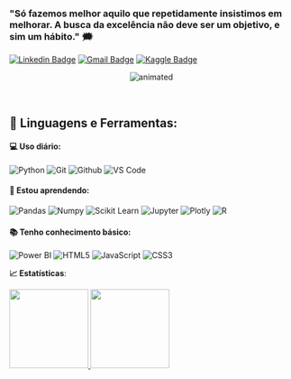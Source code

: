 ### "Só fazemos melhor aquilo que repetidamente insistimos em melhorar. A busca da excelência não deve ser um objetivo, e sim um hábito." :right_anger_bubble:
[![Linkedin Badge](https://img.shields.io/badge/-LinkedIn-blue?style=flat-square&logo=Linkedin&logoColor=white&link=https://www.linkedin.com/in/guilhermehcavaco//)](https://www.linkedin.com/in/guilhermehcavaco/)
[![Gmail Badge](https://img.shields.io/badge/-Gmail-red?style=flat-square&logo=Gmail&logoColor=white&link=guihcavaco@gmail.com)](guihcavaco@gmail.com)
[![Kaggle Badge](https://img.shields.io/badge/-kaggle-blue?style=flat-square&logo=kaggle&logoColor=white&link=https://www.kaggle.com/guiawk)](https://www.kaggle.com/guiawk)

<p align="center">
  <img src="https://github.com/gui-awk/guilherme/blob/main/imagem15.gif" alt="animated" />
</p>

<br>

 ## 🚀 **Linguagens e Ferramentas:**

 #### 💻 Uso diário:
 ![Python](https://img.shields.io/badge/-Python-black?style=flat-square&logo=Python)
 ![Git](https://img.shields.io/badge/-Git-black?style=flat-square&logo=Git)
 ![Github](https://img.shields.io/badge/-Github-black?style=flat-square&logo=Github)
 ![VS Code](https://img.shields.io/badge/-VS%20Code-black?style=flat-square&logo=visual-studio-code)
 
 #### 🌱 Estou aprendendo:
 ![Pandas](https://img.shields.io/badge/-Pandas-black?style=flat-square&logo=Pandas)
 ![Numpy](https://img.shields.io/badge/-Numpy-black?style=flat-square&logo=Numpy)
 ![Scikit Learn](https://img.shields.io/badge/-Scikit%20Learn-black?style=flat-square&logo=scikit-learn)
 ![Jupyter](https://img.shields.io/badge/-Jupyter-black?style=flat-square&logo=Jupyter)
 ![Plotly](https://img.shields.io/badge/-Plotly-black?style=flat-square&logo=Plotly)
 ![R](https://img.shields.io/badge/-R-black?style=flat-square&logo=R)

 #### 📚 Tenho conhecimento básico:
 ![Power BI](https://img.shields.io/badge/-Power%20BI-black?style=flat-square&logo=Power-BI)
 ![HTML5](https://img.shields.io/badge/html5-black.svg?style=flat-square&logo=html5&logoColor=white)
 ![JavaScript](https://img.shields.io/badge/javascript-black.svg?style=flat-square&logo=javascript&logoColor=white)
 ![CSS3](https://img.shields.io/badge/css3-black.svg?style=flat-square&logo=css3&logoColor=white)
 <br>

<b> :chart_with_upwards_trend: Estatísticas</b>:

<a href="https://github.com/gui-awk">
  <img height="140em" src="https://github-readme-stats.vercel.app/api?username=gui-awk&show_icons=true&theme=dark&include_commits=true"/>
</a>

<a href="https://github.com/gui-awk">
  <img height="140em" src="https://github-readme-stats.vercel.app/api/top-langs/?username=gui-awk&layout=compact&langs_count=8&theme=dark"/>
</a>

